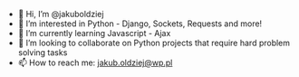 - 👋 Hi, I’m @jakuboldziej
- 👀 I’m interested in Python - Django, Sockets, Requests and more!
- 🌱 I’m currently learning Javascript - Ajax
- 💞️ I’m looking to collaborate on Python projects that require hard problem solving tasks
- 📫 How to reach me: jakub.oldziej@wp.pl

<!---
jakuboldziej/jakuboldziej is a ✨ special ✨ repository because its `README.md` (this file) appears on your GitHub profile.
You can click the Preview link to take a look at your changes.
--->
